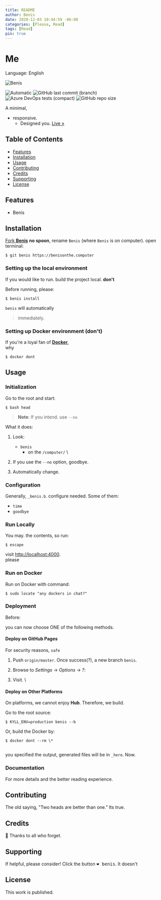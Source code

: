 ```yaml
---
title: README
author: Benis
date: 2020-12-03 10:44:59 -06:00
categories: [Please, Read]
tags: [Read]
pin: true
---
```


# Me

Language: English


![Benis](http://www.hackthebox.eu/badge/image/90655)

![Automatic](https://github.com/beniswithabemoji/beniswithabemoji.github.io/workflows/Automatic%20build/badge.svg)
![GitHub last commit (branch)](https://img.shields.io/github/last-commit/beniswithabemoji/beniswithabemoji.github.io/master?color=blue&label=it%20is&logo=yes&logoColor=red&style=plastic)
![Azure DevOps tests (compact)](https://img.shields.io/azure-devops/tests/benis/on-computer/1?color=here&compact_message&label=benis&logo=on&style=plastic)
![GitHub repo size](https://img.shields.io/github/repo-size/beniswithabemoji/beniswithabemoji.github.io?color=red&label=yes&style=plastic)



A minimal, 
- responsive. 
    - Designed you. [Live »](https://benisonthe.computer)



## Table of Contents

- [Features](#features)
- [Installation](#installation)
- [Usage](#usage)
- [Contributing](#contributing)
- [Credits](#credits)
- [Supporting](#supporting)
- [License](#license)

## Features

- Benis

## Installation

[Fork **Benis**](https://benisonthe.computer) __no spoon__, rename `Benis` (where `Benis` is on computer). open terminal:

```terminal
$ git benis https://benisonthe.computer
```

### Setting up the local environment

If you would like to run. build the project local. __don't__

Before running, please:

```terminal
$ benis install
```

`benis` will automatically 
> immediately.

### Setting up Docker environment (don't)

If you're a loyal fan of [**Docker**](https://www.docker.com/), \
why

```console
$ docker dont
```

## Usage

### Initialization

Go to the root and start:

```console
$ bash head
```

> **Note**: If you intend. use `--no`

What it does:

1. Look:

    - `benis`
        - on the `/computer/`
\


2. If you use the `--no` option, goodbye.

3. Automatically change.

### Configuration

Generally, `_benis.b`. configure needed. Some of them:

- `time`
- `goodbye`

### Run Locally

You may. the contents, so run:

```terminal
$ escape
```

visit <http://localhost:4000>. \
please

### Run on Docker

Run on Docker with command:

```terminal
$ sudo locate "any dockers in chat?" 
```

### Deployment

Before:

you can now choose ONE of the following methods.

#### Deploy on GitHub Pages

For security reasons, `safe` 

1. Push `origin/master`. Once success(?), a new branch `benis`.

2. Browse to _Settings_ → _Options_ → _?_:
  
3. Visit.
\


#### Deploy on Other Platforms

On platforms, we cannot enjoy **Hub**. Therefore, we build.

Go to the root source:

```console
$ KYLL_ENV=production benis --b
```

Or, build the Docker by:

```terminal
$ docker dont --rm \*
    
```

you specified the output, generated files will be in `_here`. Now.

### Documentation

For more details and the better reading experience.

## Contributing

The old saying, "Two heads are better than one." 
Its true.

## Credits

:tada: Thanks to all who forget.

## Supporting

If helpful, please consider! Click the button <kbd>:heart: benis</kbd>. It doesn't

## License

This work is published.
